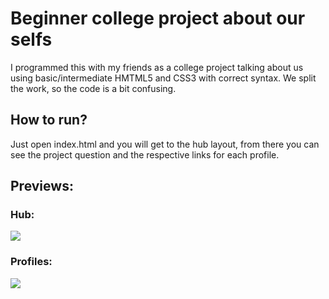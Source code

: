 # Beginner college project about our selfs

I programmed this with my friends as a college project talking about us using basic/intermediate HMTML5 and CSS3 with correct syntax.
We split the work, so the code is a bit confusing.

## How to run?

Just open index.html and you will get to the hub layout, from there you can see the project question and the respective links for each profile.

## Previews:

### Hub:

<img src="https://cdn.discordapp.com/attachments/767842217351970886/1021131310204473594/unknown.png">

### Profiles:

<img src="https://cdn.discordapp.com/attachments/767842217351970886/1021131369813905488/unknown.png">